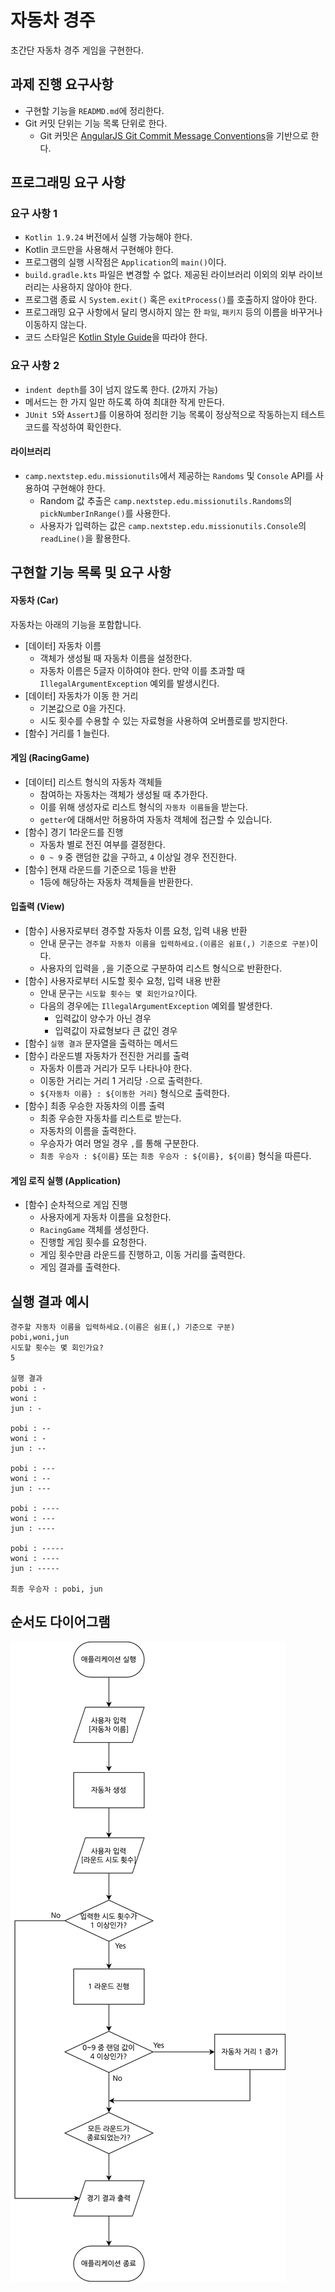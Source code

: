 # 자동차 경주

초간단 자동차 경주 게임을 구현한다.

## 과제 진행 요구사항

- 구현할 기능을 `READMD.md`에 정리한다.
- Git 커밋 단위는 기능 목록 단위로 한다.
    - Git 커밋은 [AngularJS Git Commit Message Conventions](https://gist.github.com/stephenparish/9941e89d80e2bc58a153)을
      기반으로 한다.

## 프로그래밍 요구 사항

### 요구 사항 1

- `Kotlin 1.9.24` 버전에서 실행 가능해야 한다.
- Kotlin 코드만을 사용해서 구현해야 한다.
- 프로그램의 실행 시작점은 `Application`의 `main()`이다.
- `build.gradle.kts` 파일은 변경할 수 없다. 제공된 라이브러리 이외의 외부 라이브러리는 사용하지 않아야 한다.
- 프로그램 종료 시 `System.exit()` 혹은 `exitProcess()`를 호출하지 않아야 한다.
- 프로그래밍 요구 사항에서 달리 명시하지 않는 한 `파일`, `패키지` 등의 이름을 바꾸거나 이동하지 않는다.
- 코드 스타일은 [Kotlin Style Guide](https://kotlinlang.org/docs/coding-conventions.html)을 따라야 한다.

### 요구 사항 2

- `indent depth`를 3이 넘지 않도록 한다. (2까지 가능)
- 메서드는 한 가지 일만 하도록 하여 최대한 작게 만든다.
- `JUnit 5`와 `AssertJ`를 이용하여 정리한 기능 목록이 정상적으로 작동하는지 테스트 코드를 작성하여 확인한다.

#### 라이브러리

- `camp.nextstep.edu.missionutils`에서 제공하는 `Randoms` 및 `Console` API를 사용하여 구현해야 한다.
    - Random 값 추출은 `camp.nextstep.edu.missionutils.Randoms`의 `pickNumberInRange()`를 사용한다.
    - 사용자가 입력하는 값은 `camp.nextstep.edu.missionutils.Console`의 `readLine()`을 활용한다.

## 구현할 기능 목록 및 요구 사항

#### 자동차 (Car)

자동차는 아래의 기능을 포함합니다.

- [데이터] 자동차 이름
    - 객체가 생성될 때 자동차 이름을 설정한다.
    - 자동차 이름은 5글자 이하여야 한다. 만약 이를 초과할 때 `IllegalArgumentException` 예외를 발생시킨다.
- [데이터] 자동차가 이동 한 거리
    - 기본값으로 0을 가진다.
    - 시도 횟수를 수용할 수 있는 자료형을 사용하여 오버플로를 방지한다.
- [함수] 거리를 1 늘린다.

#### 게임 (RacingGame)

- [데이터] 리스트 형식의 자동차 객체들
    - 참여하는 자동차는 객체가 생성될 때 추가한다.
    - 이를 위해 생성자로 리스트 형식의 `자동차 이름들`을 받는다.
    - `getter`에 대해서만 허용하여 자동차 객체에 접근할 수 있습니다.
- [함수] 경기 1라운드를 진행
    - 자동차 별로 전진 여부를 결정한다.
    - `0 ~ 9` 중 랜덤한 값을 구하고, `4` 이상일 경우 전진한다.
- [함수] 현재 라운드를 기준으로 1등을 반환
    - 1등에 해당하는 자동차 객체들을 반환한다.

#### 입출력 (View)

- [함수] 사용자로부터 경주할 자동차 이름 요청, 입력 내용 반환
    - 안내 문구는 `경주할 자동차 이름을 입력하세요.(이름은 쉼표(,) 기준으로 구분)`이다.
    - 사용자의 입력을 `,`을 기준으로 구분하여 리스트 형식으로 반환한다.
- [함수] 사용자로부터 시도할 횟수 요청, 입력 내용 반환
    - 안내 문구는 `시도할 횟수는 몇 회인가요?`이다.
    - 다음의 경우에는 `IllegalArgumentException` 예외를 발생한다.
        - 입력값이 양수가 아닌 경우
        - 입력값이 자료형보다 큰 값인 경우
- [함수] `실행 결과` 문자열을 출력하는 메서드
- [함수] 라운드별 자동차가 전진한 거리를 출력
    - 자동차 이름과 거리가 모두 나타나야 한다.
    - 이동한 거리는 거리 1 거리당 `-`으로 출력한다.
    - `${자동차 이름} : ${이동한 거리}` 형식으로 출력한다.
- [함수] 최종 우승한 자동차의 이름 출력
    - 최종 우승한 자동차를 리스트로 받는다.
    - 자동차의 이름을 출력한다.
    - 우승자가 여러 명일 경우 `,`를 통해 구분한다.
    - `최종 우승자 : ${이름}` 또는 `최종 우승자 : ${이름}, ${이름}` 형식을 따른다.

#### 게임 로직 실행 (Application)

- [함수] 순차적으로 게임 진행
    - 사용자에게 자동차 이름을 요청한다.
    - `RacingGame` 객체를 생성한다.
    - 진행할 게임 횟수를 요청한다.
    - 게임 횟수만큼 라운드를 진행하고, 이동 거리를 출력한다.
    - 게임 결과를 출력한다.

## 실행 결과 예시

```
경주할 자동차 이름을 입력하세요.(이름은 쉼표(,) 기준으로 구분)
pobi,woni,jun
시도할 횟수는 몇 회인가요?
5

실행 결과
pobi : -
woni : 
jun : -

pobi : --
woni : -
jun : --

pobi : ---
woni : --
jun : ---

pobi : ----
woni : ---
jun : ----

pobi : -----
woni : ----
jun : -----

최종 우승자 : pobi, jun
```

## 순서도 다이어그램

![2주차 미션 순서도](image/Flowchart%20for%20Week%202.png)
